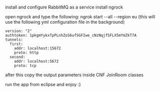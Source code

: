 install and configure RabbitMQ as a service
install ngrock

open ngrock and type the following: 
ngrok start --all --region eu   (this will use the following yml configuration file in the background)
```
version: "2"
authtoken: 1pkgmYykxTpPLnhZoS6ufSGFIwe_cNzNqjfSFLX5mYmZkT7A
tunnels:
  first:
    addr: localhost:15672
    proto: http   
  second:
    addr: localhost:5672
    proto: tcp
```
after this copy the output parameters inside CNF JoinRoom classes  

run the app from eclipse and enjoy :)

